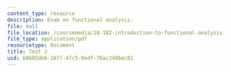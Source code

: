 ```yaml
---
content_type: resource
description: Exam on functional analysis.
file: null
file_location: /coursemedia/18-102-introduction-to-functional-analysis-spring-2009/b8685db6167747c58edf76ac2486ec81_MIT18_102s09_exam_test02.pdf
file_type: application/pdf
resourcetype: Document
title: Test 2
uid: b8685db6-1677-47c5-8edf-76ac2486ec81
---
```

